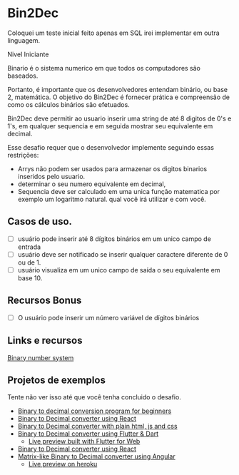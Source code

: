 # Bin2Dec

Coloquei um teste inicial feito apenas em SQL irei implementar em outra linguagem.

Nivel Iniciante

Binario é o sistema numerico em que todos os computadores são baseados.

Portanto, é importante que os desenvolvedores entendam binário, ou base 2, matemática. 
O objetivo do Bin2Dec é fornecer prática e compreensão de como os cálculos binários são efetuados.

Bin2Dec deve permitir ao usuario inserir uma string de até 8 digitos de 0's
e 1's, em qualquer sequencia e em seguida mostrar seu equivalente em decimal.

Esse desafio requer que o desenvolvedor implemente seguindo essas restrições:

-   Arrys não podem ser usados para armazenar os digitos binarios inseridos pelo usuario.
-   determinar o seu numero equivalente em decimal, 
-   Sequencia deve ser calculado em uma unica função matematica por exemplo um logaritmo natural. qual você irá utilizar e com você.


## Casos de uso.

-   [ ] usuário pode inserir até 8 dígitos binários em um unico campo de entrada
-   [ ] usuário deve ser notificado se inserir qualquer caractere diferente de 0 ou de 1.
-   [ ] usuário visualiza em um unico campo de saída o seu equivalente em base 10.

## Recursos Bonus

-   [ ] O usuário pode inserir um número variável de dígitos binários

## Links e recursos

[Binary number system](https://pt.wikipedia.org/wiki/Sistema_de_numera%C3%A7%C3%A3o_bin%C3%A1rio)

## Projetos de exemplos

Tente não ver isso até que você tenha concluido o desafio.

-   [Binary to decimal conversion program for beginners](https://www.youtube.com/watch?v=YMIALQE26KQ)
-   [Binary to Decimal converter using React](https://github.com/email2vimalraj/Bin2Dec)
-   [Binary to Decimal converter with plain html, js and css](https://grfreire.github.io/Bin2Dec/)
-   [Binary to Decimal converter using Flutter & Dart](https://github.com/israelss/AppIdeasCollection/tree/master/Tier1/Bin2Dec)
    -   [Live preview built with Flutter for Web](https://bin2dec.web.app/#/)
-   [Binary to Decimal converter using React](https://github.com/geoffctn/Bin2Dec)
-   [Matrix-like Binary to Decimal converter using Angular](https://github.com/ZangiefWins/MatrixBin2Dec)
    -   [Live preview on heroku](https://matrix-bin2dec.herokuapp.com/)
